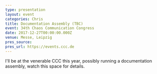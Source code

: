 ```yaml
---
type: presentation
layout: event
categories: Chris
title: Documentation Assembly (TBC)
event: 34th Chaos Communication Congress
date: 2017-12-27T00:00:00.000Z
venue: Messe, Leipzig
pres_source:
pres_url: https://events.ccc.de
---
```


I'll be at the venerable CCC this year, possibly running a documentation assembly, watch this space for details.
